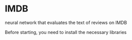 # IMDB
neural network that evaluates the text of reviews on IMDB

Before starting, you need to install the necessary libraries

